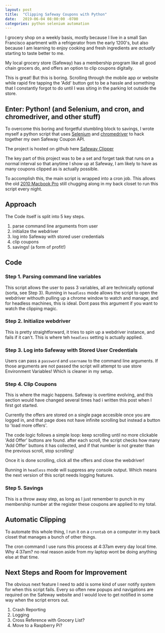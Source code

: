 ```yaml
---
layout: post
title:  "Clipping Safeway Coupons with Python"
date:   2019-06-04 08:00:00 -0700
categories: python selenium automation
---
```

I grocery shop on a weekly basis, mostly because I live in a small San Francisco apartment with a refrigerator from the early 1200's, but also because I am learning to enjoy cooking and fresh ingredients are _actually_ starting to taste better to me.

My local grocery store (Safeway) has a membership program like all good chain grocers do, and offers an option to clip coupons digitally.

This is great! But this is boring. Scrolling through the mobile app or website while rapid fire tapping the 'Add' button got to be a hassle and something that I constantly forgot to do until I was siting in the parking lot outside the store.

## Enter: Python! (and Selenium, and cron, and chromedriver, and other stuff)

To overcome this boring and forgetful stumbling block to savings, I wrote myself a python script that uses [Selenium](https://www.seleniumhq.org) and [chromedriver](https://sites.google.com/a/chromium.org/chromedriver/downloads) to hack together my own Safeway Coupon API.

The project is hosted on github here [Safeway Clipper](https://www.github.com/samgutentag/safewayClipper)

The key part of this project was to be a set and forget task that runs on a normal interval so that anytime I show up at Safeway, I am likely to have as many coupons clipped as is actually possible.

To accomplish this, the main script is wrapped into a cron job.  This allows the old [2010 Macbook Pro](https://support.apple.com/kb/sp582?locale=en_US) still chugging along in my back closet to run this script every night.

## Approach

The Code itself is split into 5 key steps.

  1. parse command line arguments from user
  2. initialize the webdriver
  3. log into Safeway with stored user credentials
  4. clip coupons
  5. savings! (a form of profit!)

## Code

### Step 1. Parsing command line variables
This script allows the user to pass 3 variables, all are technically optional (sorta, see Step 3).  Running in `headless` mode allows the script to open the webdriver withouth pulling up a chrome window to watch and manage, and for headless machines, this is ideal.  Dont pass this argument if you want to watch the clipping magic.

### Step 2. Initialize webdriver
This is pretty straightforward, it tries to spin up a webdriver instance, and fails if it can't.  This is where teh `headless` setting is actually applied.

### Step 3. Log into Safeway with Stored User Credentials
Users can pass a `password` and `username` to the command line arguments.  If those arguments are not passed the script will attempt to use store Environment Variables! Which is cleaner in my setup.

### Step 4. Clip Coupons
This is where the magic happens.  Safeway is overtime evolving, and this section would have changed several times had i written this post when I first got started.

Currently the offers are stored on a single page accesible once you are logged in, and that page does not have infinite scrolling but instead a button to 'load more offers'.

The code logic follows a simple loop: keep scrolling until no more clickable 'Add Offer' buttons are found. after each scroll, the script checks how many 'Add Offer' buttons it has collected, and if that number is not greater than the previous scroll, stop scrolling!

Once it is done scrolling, click all the offers and close the webdriver!

Running in `headless` mode will suppress any console output. Which means the next version of this script needs logging features.

### Step 5. Savings
This is a throw away step, as long as I just remember to punch in my membership number at the register these coupons are applied to my total.

## Automatic Clipping

To automate this whole thing, I run it on a `crontab` on a computer in my back closet that manages a bunch of other things.

The cron command I use runs this process at 4:37am every day local time.  Why 4:37am? no real reason aside from my laptop wont be doing anything else at that time.

## Next Steps and Room for Improvement
The obvious next feature I need to add is some kind of user notify system for when this script fails.  Every so often new popups and navigations are required on the Safeway website and I would love to get notified in some way when the script errors out.

  1. Crash Reporting
  2. Logging
  3. Cross Reference with Grocery List?
  4. Move to a Raspberry Pi?

